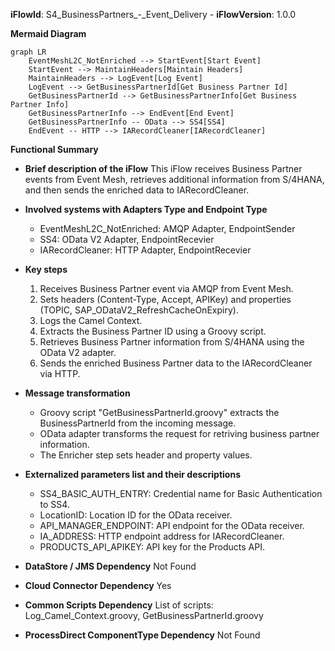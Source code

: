 **iFlowId**: S4_BusinessPartners_-_Event_Delivery - **iFlowVersion**: 1.0.0

**Mermaid Diagram**
```mermaid
graph LR
    EventMeshL2C_NotEnriched --> StartEvent[Start Event]
    StartEvent --> MaintainHeaders[Maintain Headers]
    MaintainHeaders --> LogEvent[Log Event]
    LogEvent --> GetBusinessPartnerId[Get Business Partner Id]
    GetBusinessPartnerId --> GetBusinessPartnerInfo[Get Business Partner Info]
    GetBusinessPartnerInfo --> EndEvent[End Event]
    GetBusinessPartnerInfo -- OData --> SS4[SS4]
    EndEvent -- HTTP --> IARecordCleaner[IARecordCleaner]
```
**Functional Summary**
- **Brief description of the iFlow**
This iFlow receives Business Partner events from Event Mesh, retrieves additional information from S/4HANA, and then sends the enriched data to IARecordCleaner.

- **Involved systems with Adapters Type and Endpoint Type**
    - EventMeshL2C_NotEnriched: AMQP Adapter, EndpointSender
    - SS4: OData V2 Adapter, EndpointRecevier
    - IARecordCleaner: HTTP Adapter, EndpointRecevier

- **Key steps**
    1. Receives Business Partner event via AMQP from Event Mesh.
    2. Sets headers (Content-Type, Accept, APIKey) and properties (TOPIC, SAP_ODataV2_RefreshCacheOnExpiry).
    3. Logs the Camel Context.
    4. Extracts the Business Partner ID using a Groovy script.
    5. Retrieves Business Partner information from S/4HANA using the OData V2 adapter.
    6. Sends the enriched Business Partner data to the IARecordCleaner via HTTP.

- **Message transformation**
    - Groovy script "GetBusinessPartnerId.groovy" extracts the BusinessPartnerId from the incoming message.
    - OData adapter transforms the request for retriving business partner information.
    - The Enricher step sets header and property values.

- **Externalized parameters list and their descriptions**
    - SS4_BASIC_AUTH_ENTRY: Credential name for Basic Authentication to SS4.
    - LocationID: Location ID for the OData receiver.
    - API_MANAGER_ENDPOINT: API endpoint for the OData receiver.
    - IA_ADDRESS: HTTP endpoint address for IARecordCleaner.
    - PRODUCTS_API_APIKEY: API key for the Products API.

- **DataStore / JMS Dependency**
Not Found

- **Cloud Connector Dependency**
Yes

- **Common Scripts Dependency**
List of scripts: Log_Camel_Context.groovy, GetBusinessPartnerId.groovy

- **ProcessDirect ComponentType Dependency**
Not Found